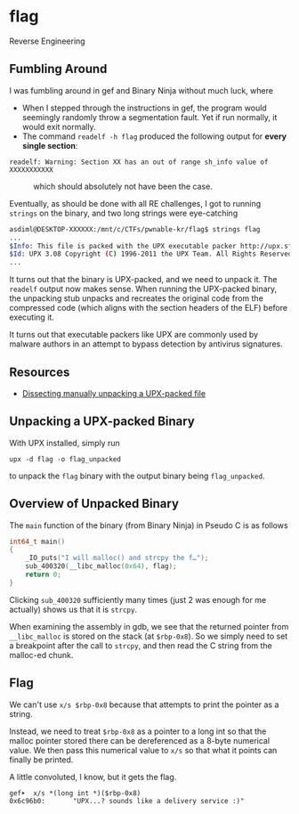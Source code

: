 # flag

Reverse Engineering

## Fumbling Around

I was fumbling around in gef and Binary Ninja without much luck, where
- When I stepped through the instructions in gef, the program would seemingly randomly throw a segmentation fault. Yet if run normally, it would exit normally.  
- The command `readelf -h flag` produced the following output for **every single section**:

```
readelf: Warning: Section XX has an out of range sh_info value of XXXXXXXXXXX
```

&nbsp;&nbsp;&nbsp;&nbsp;&nbsp;&nbsp;&nbsp;&nbsp;&nbsp;&nbsp;&nbsp;which should absolutely not have been the case. 

Eventually, as should be done with all RE challenges, I got to running `strings` on the binary, and two long strings were eye-catching

```bash
asdiml@DESKTOP-XXXXXX:/mnt/c/CTFs/pwnable-kr/flag$ strings flag
...
$Info: This file is packed with the UPX executable packer http://upx.sf.net $
$Id: UPX 3.08 Copyright (C) 1996-2011 the UPX Team. All Rights Reserved. $
...
```

It turns out that the binary is UPX-packed, and we need to unpack it. The `readelf` output now makes sense. When running the UPX-packed binary, the unpacking stub unpacks and recreates the original code from the compressed code (which aligns with the section headers of the ELF) before executing it.

It turns out that executable packers like UPX are commonly used by malware authors in an attempt to bypass detection by antivirus signatures.  

## Resources 

- [Dissecting manually unpacking a UPX-packed file](https://tech-zealots.com/reverse-engineering/dissecting-manual-unpacking-of-a-upx-packed-file/)

## Unpacking a UPX-packed Binary

With UPX installed, simply run

```
upx -d flag -o flag_unpacked
```

to unpack the `flag` binary with the output binary being `flag_unpacked`. 

## Overview of Unpacked Binary

The `main` function of the binary (from Binary Ninja) in Pseudo C is as follows

```c
int64_t main()
{
    _IO_puts("I will malloc() and strcpy the f…");
    sub_400320(__libc_malloc(0x64), flag);
    return 0;
}
```

Clicking `sub_400320` sufficiently many times (just 2 was enough for me actually) shows us that it is `strcpy`. 

When examining the assembly in gdb, we see that the returned pointer from `__libc_malloc` is stored on the stack (at `$rbp-0x8`). So we simply need to set a breakpoint after the call to `strcpy`, and then read the C string from the malloc-ed chunk. 

## Flag

We can't use `x/s $rbp-0x8` because that attempts to print the pointer as a string. 

Instead, we need to treat `$rbp-0x8` as a pointer to a long int so that the malloc pointer stored there can be dereferenced as a 8-byte numerical value. We then pass this numerical value to `x/s` so that what it points can finally be printed. 

A little convoluted, I know, but it gets the flag. 

```gdb
gef➤  x/s *(long int *)($rbp-0x8)
0x6c96b0:       "UPX...? sounds like a delivery service :)"
```

